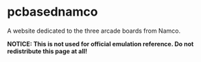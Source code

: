 # pcbasednamco

A website dedicated to the three arcade boards from Namco.

<b>NOTICE: This is not used for official emulation reference. Do not redistribute this page at all!</b>
